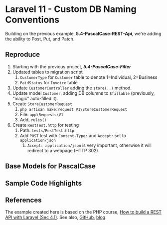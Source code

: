 # Laravel 11 - Custom DB Naming Conventions

Building on the previous example, **5.4-PascalCase-REST-Api**, we're adding the ability to Post, Put, and Patch.

## Reproduce

1. Starting with the previous project, _**5.4-PascalCase-Filter**_
2. Updated tables to migration script
   1. `CustomerType` for `Customer` table to denote 1=Individual, 2=Business
   2. `PaidStatus` for `Invoice` table
3. Update `CustomerController` adding the `store(..)` method.
4. Update model `Customer`, adding DB columns to `$fillable` (previously, "magic" auto-filled it).
5. Create `StoreCustomerRequest`
   1. `php artisan make:request V1\StoreCustomerRequest`
   2. File: `app\Requests\V1`
   3. Add, `rules()`
6. Create `RestTest.http` for testing
   1. Path: `tests/RestTest.http`
   2. Add `POST` test with `Content-Type:` and `Accept:` set to `application/json`
      1. `Accept: application/json` is very important, otherwise it will redirect to a webpage (HTTP 302)


## Base Models for PascalCase

## Sample Code Highlights

## References

The example created here is based on the PHP course, [How to build a REST API with Laravel (Sec 4.1)](https://youtu.be/YGqCZjdgJJk?t=3940). See also, [GitHub](https://github.com/tutsplus/build-a-restful-api-with-laravel-2022), [blog](https://code.tutsplus.com/how-to-build-a-rest-api-with-laravel-php-full-course--cms-93786t).
